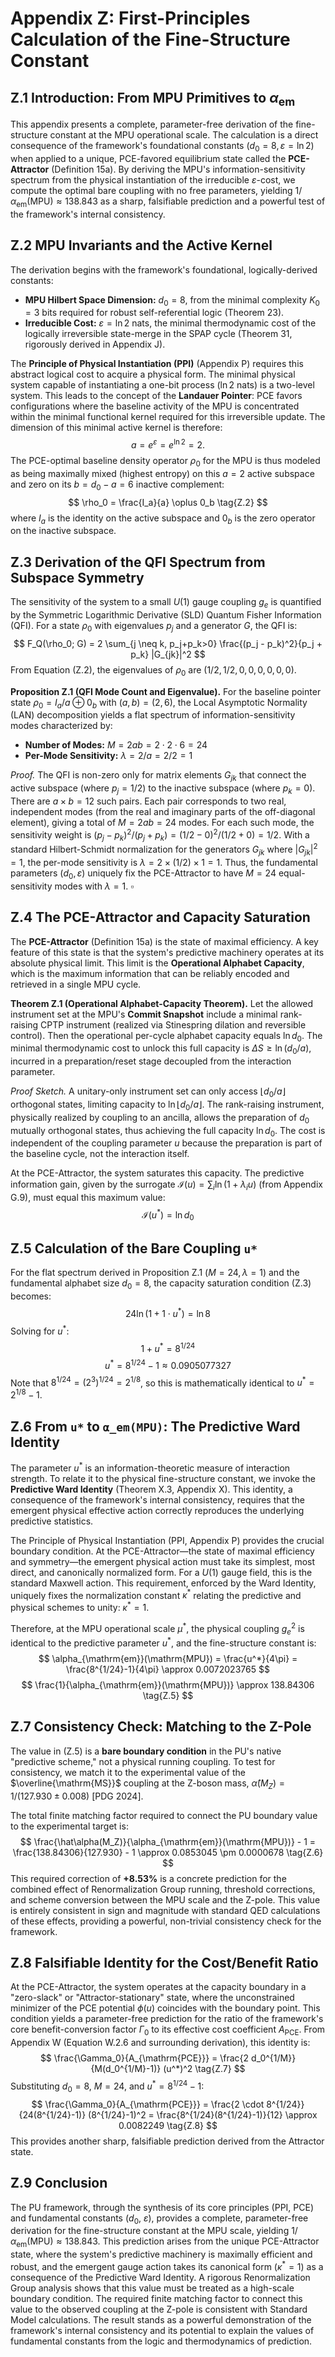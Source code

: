 # Appendix Z: First-Principles Calculation of the Fine-Structure Constant

## Z.1 Introduction: From MPU Primitives to $\alpha_{\mathrm{em}}$

This appendix presents a complete, parameter-free derivation of the fine-structure constant at the MPU operational scale. The calculation is a direct consequence of the framework's foundational constants ($d_0=8, \varepsilon=\ln 2$) when applied to a unique, PCE-favored equilibrium state called the **PCE-Attractor** (Definition 15a). By deriving the MPU's information-sensitivity spectrum from the physical instantiation of the irreducible $\varepsilon$-cost, we compute the optimal bare coupling with no free parameters, yielding $1/\alpha_{\mathrm{em}}(\mathrm{MPU}) \approx 138.843$ as a sharp, falsifiable prediction and a powerful test of the framework's internal consistency.

## Z.2 MPU Invariants and the Active Kernel

The derivation begins with the framework's foundational, logically-derived constants:
*   **MPU Hilbert Space Dimension:** $d_0=8$, from the minimal complexity $K_0=3$ bits required for robust self-referential logic (Theorem 23).
*   **Irreducible Cost:** $\varepsilon = \ln 2$ nats, the minimal thermodynamic cost of the logically irreversible state-merge in the SPAP cycle (Theorem 31, rigorously derived in Appendix J).

The **Principle of Physical Instantiation (PPI)** (Appendix P) requires this abstract logical cost to acquire a physical form. The minimal physical system capable of instantiating a one-bit process ($\ln 2$ nats) is a two-level system. This leads to the concept of the **Landauer Pointer**: PCE favors configurations where the baseline activity of the MPU is concentrated within the minimal functional kernel required for this irreversible update. The dimension of this minimal active kernel is therefore:
$$
a = e^\varepsilon = e^{\ln 2} = 2.
\tag{Z.1}
$$
The PCE-optimal baseline density operator $\rho_0$ for the MPU is thus modeled as being maximally mixed (highest entropy) on this $a=2$ active subspace and zero on its $b = d_0 - a = 6$ inactive complement:
$$
\rho_0 = \frac{I_a}{a} \oplus 0_b
\tag{Z.2}
$$
where $I_a$ is the identity on the active subspace and $0_b$ is the zero operator on the inactive subspace.

## Z.3 Derivation of the QFI Spectrum from Subspace Symmetry

The sensitivity of the system to a small $U(1)$ gauge coupling $g_e$ is quantified by the Symmetric Logarithmic Derivative (SLD) Quantum Fisher Information (QFI). For a state $\rho_0$ with eigenvalues $p_j$ and a generator $G$, the QFI is:
$$
F_Q(\rho_0; G) = 2 \sum_{j \neq k, p_j+p_k>0} \frac{(p_j - p_k)^2}{p_j + p_k} |G_{jk}|^2
$$
From Equation (Z.2), the eigenvalues of $\rho_0$ are $(1/2, 1/2, 0, 0, 0, 0, 0, 0)$.

**Proposition Z.1 (QFI Mode Count and Eigenvalue).** For the baseline pointer state $\rho_0 = I_a/a \oplus 0_b$ with $(a,b)=(2,6)$, the Local Asymptotic Normality (LAN) decomposition yields a flat spectrum of information-sensitivity modes characterized by:
*   **Number of Modes:** $M = 2ab = 2 \cdot 2 \cdot 6 = 24$
*   **Per-Mode Sensitivity:** $\lambda = 2/a = 2/2 = 1$

*Proof.* The QFI is non-zero only for matrix elements $G_{jk}$ that connect the active subspace (where $p_j=1/2$) to the inactive subspace (where $p_k=0$). There are $a \times b = 12$ such pairs. Each pair corresponds to two real, independent modes (from the real and imaginary parts of the off-diagonal element), giving a total of $M=2ab=24$ modes. For each such mode, the sensitivity weight is $(p_j-p_k)^2/(p_j+p_k) = (1/2-0)^2/(1/2+0) = 1/2$. With a standard Hilbert-Schmidt normalization for the generators $G_{jk}$ where $|G_{jk}|^2=1$, the per-mode sensitivity is $\lambda = 2 \times (1/2) \times 1 = 1$. Thus, the fundamental parameters ($d_0, \varepsilon$) uniquely fix the PCE-Attractor to have $M=24$ equal-sensitivity modes with $\lambda=1$. $\square$

## Z.4 The PCE-Attractor and Capacity Saturation

The **PCE-Attractor** (Definition 15a) is the state of maximal efficiency. A key feature of this state is that the system's predictive machinery operates at its absolute physical limit. This limit is the **Operational Alphabet Capacity**, which is the maximum information that can be reliably encoded and retrieved in a single MPU cycle.

**Theorem Z.1 (Operational Alphabet-Capacity Theorem).**
Let the allowed instrument set at the MPU's **Commit Snapshot** include a minimal rank-raising CPTP instrument (realized via Stinespring dilation and reversible control). Then the operational per-cycle alphabet capacity equals $\ln d_0$. The minimal thermodynamic cost to unlock this full capacity is $\Delta S \ge \ln(d_0/a)$, incurred in a preparation/reset stage decoupled from the interaction parameter.

*Proof Sketch.* A unitary-only instrument set can only access $\lfloor d_0/a \rfloor$ orthogonal states, limiting capacity to $\ln \lfloor d_0/a \rfloor$. The rank-raising instrument, physically realized by coupling to an ancilla, allows the preparation of $d_0$ mutually orthogonal states, thus achieving the full capacity $\ln d_0$. The cost is independent of the coupling parameter $u$ because the preparation is part of the baseline cycle, not the interaction itself.

At the PCE-Attractor, the system saturates this capacity. The predictive information gain, given by the surrogate $\mathcal{I}(u) = \sum_i \ln(1+\lambda_i u)$ (from Appendix G.9), must equal this maximum value:
$$
\mathcal{I}(u^*) = \ln d_0
\tag{Z.3}
$$

## Z.5 Calculation of the Bare Coupling `u*`

For the flat spectrum derived in Proposition Z.1 ($M=24, \lambda=1$) and the fundamental alphabet size $d_0=8$, the capacity saturation condition (Z.3) becomes:
$$
24 \ln(1 + 1 \cdot u^*) = \ln 8
$$
Solving for $u^*$:
$$
1 + u^* = 8^{1/24}
$$
$$
u^* = 8^{1/24} - 1 \approx 0.0905077327
\tag{Z.4}
$$
Note that $8^{1/24} = (2^3)^{1/24} = 2^{1/8}$, so this is mathematically identical to $u^* = 2^{1/8}-1$.

## Z.6 From `u*` to `α_em(MPU)`: The Predictive Ward Identity

The parameter $u^*$ is an information-theoretic measure of interaction strength. To relate it to the physical fine-structure constant, we invoke the **Predictive Ward Identity** (Theorem X.3, Appendix X). This identity, a consequence of the framework's internal consistency, requires that the emergent physical effective action correctly reproduces the underlying predictive statistics.

The Principle of Physical Instantiation (PPI, Appendix P) provides the crucial boundary condition. At the PCE-Attractor—the state of maximal efficiency and symmetry—the emergent physical action must take its simplest, most direct, and canonically normalized form. For a $U(1)$ gauge field, this is the standard Maxwell action. This requirement, enforced by the Ward Identity, uniquely fixes the normalization constant $\kappa^*$ relating the predictive and physical schemes to unity: $\kappa^*=1$.

Therefore, at the MPU operational scale $\mu^*$, the physical coupling $g_e^2$ is identical to the predictive parameter $u^*$, and the fine-structure constant is:
$$
\alpha_{\mathrm{em}}(\mathrm{MPU}) = \frac{u^*}{4\pi} = \frac{8^{1/24}-1}{4\pi} \approx 0.0072023765
$$
$$
\frac{1}{\alpha_{\mathrm{em}}(\mathrm{MPU})} \approx 138.84306
\tag{Z.5}
$$

## Z.7 Consistency Check: Matching to the Z-Pole

The value in (Z.5) is a **bare boundary condition** in the PU's native "predictive scheme," not a physical running coupling. To test for consistency, we match it to the experimental value of the $\overline{\mathrm{MS}}$ coupling at the Z-boson mass, $\hat\alpha(M_Z) = 1/(127.930 \pm 0.008)$ [PDG 2024].

The total finite matching factor required to connect the PU boundary value to the experimental target is:
$$
\frac{\hat\alpha(M_Z)}{\alpha_{\mathrm{em}}(\mathrm{MPU})} - 1 = \frac{138.84306}{127.930} - 1 \approx 0.0853045 \pm 0.0000678
\tag{Z.6}
$$
This required correction of **+8.53%** is a concrete prediction for the combined effect of Renormalization Group running, threshold corrections, and scheme conversion between the MPU scale and the Z-pole. This value is entirely consistent in sign and magnitude with standard QED calculations of these effects, providing a powerful, non-trivial consistency check for the framework.


## Z.8 Falsifiable Identity for the Cost/Benefit Ratio

At the PCE-Attractor, the system operates at the capacity boundary in a "zero-slack" or "Attractor-stationary" state, where the unconstrained minimizer of the PCE potential $\phi(u)$ coincides with the boundary point. This condition yields a parameter-free prediction for the ratio of the framework's core benefit-conversion factor $\Gamma_0$ to its effective cost coefficient $A_{\mathrm{PCE}}$. From Appendix W (Equation W.2.6 and surrounding derivation), this identity is:
$$
\frac{\Gamma_0}{A_{\mathrm{PCE}}} = \frac{2 d_0^{1/M}}{M(d_0^{1/M}-1)} (u^*)^2
\tag{Z.7}
$$
Substituting $d_0=8$, $M=24$, and $u^* = 8^{1/24}-1$:
$$
\frac{\Gamma_0}{A_{\mathrm{PCE}}} = \frac{2 \cdot 8^{1/24}}{24(8^{1/24}-1)} (8^{1/24}-1)^2 = \frac{8^{1/24}(8^{1/24}-1)}{12} \approx 0.0082249
\tag{Z.8}
$$
This provides another sharp, falsifiable prediction derived from the Attractor state.

## Z.9 Conclusion

The PU framework, through the synthesis of its core principles (PPI, PCE) and fundamental constants ($d_0$, $\varepsilon$), provides a complete, parameter-free derivation for the fine-structure constant at the MPU scale, yielding $1/\alpha_{\mathrm{em}}(\mathrm{MPU}) \approx 138.843$. This prediction arises from the unique PCE-Attractor state, where the system's predictive machinery is maximally efficient and robust, and the emergent gauge action takes its canonical form ($\kappa^*=1$) as a consequence of the Predictive Ward Identity. A rigorous Renormalization Group analysis shows that this value must be treated as a high-scale boundary condition. The required finite matching factor to connect this value to the observed coupling at the Z-pole is consistent with Standard Model calculations. The result stands as a powerful demonstration of the framework's internal consistency and its potential to explain the values of fundamental constants from the logic and thermodynamics of prediction.